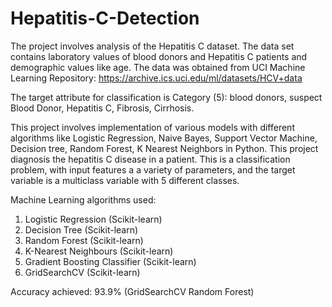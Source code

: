 # Hepatitis-C-Detection
The project involves analysis of the Hepatitis C dataset. 
The data set contains laboratory values of blood donors and Hepatitis C patients and demographic values like age. The data was obtained from UCI Machine Learning Repository: https://archive.ics.uci.edu/ml/datasets/HCV+data

The target attribute for classification is Category (5): blood donors, suspect Blood Donor, Hepatitis C, Fibrosis, Cirrhosis.

This project involves implementation of various models with different algorithms like Logistic Regression, Naive Bayes, Support Vector Machine, Decision tree, Random Forest, K Nearest Neighbors in Python. This project diagnosis the hepatitis C disease in a patient. This is a classification problem, with input features a a variety of parameters, and the target variable is a multiclass variable with 5 different classes.

Machine Learning algorithms used:

  1. Logistic Regression (Scikit-learn)
  2. Decision Tree (Scikit-learn)
  3. Random Forest (Scikit-learn)
  4. K-Nearest Neighbours (Scikit-learn)
  5. Gradient Boosting Classifier (Scikit-learn)
  6. GridSearchCV (Scikit-learn)

Accuracy achieved: 93.9% (GridSearchCV Random Forest)
